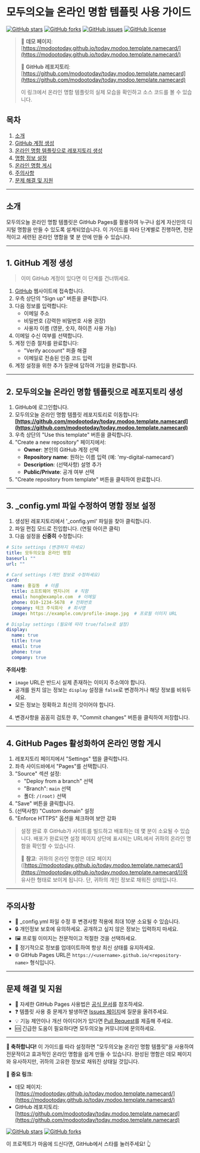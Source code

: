 # 모두의오늘 온라인 명함 템플릿 사용 가이드

[![GitHub stars](https://img.shields.io/github/stars/modootoday/today.modoo.template.namecard.svg?style=social)](https://github.com/modootoday/today.modoo.template.namecard/stargazers)
[![GitHub forks](https://img.shields.io/github/forks/modootoday/today.modoo.template.namecard.svg?style=social)](https://github.com/modootoday/today.modoo.template.namecard/network/members)
[![GitHub issues](https://img.shields.io/github/issues/modootoday/today.modoo.template.namecard.svg)](https://github.com/modootoday/today.modoo.template.namecard/issues)
[![GitHub license](https://img.shields.io/github/license/modootoday/today.modoo.template.namecard.svg)](https://github.com/modootoday/today.modoo.template.namecard/blob/main/LICENSE)

> 🌟 **데모 페이지**: [https://modootoday.github.io/today.modoo.template.namecard/](https://modootoday.github.io/today.modoo.template.namecard/)
> 
> 🔗 **GitHub 레포지토리**: [https://github.com/modootoday/today.modoo.template.namecard](https://github.com/modootoday/today.modoo.template.namecard)
> 
> 이 링크에서 온라인 명함 템플릿의 실제 모습을 확인하고 소스 코드를 볼 수 있습니다.

## 목차
1. [소개](#소개)
2. [GitHub 계정 생성](#1-github-계정-생성)
3. [온라인 명함 템플릿으로 레포지토리 생성](#2-모두의오늘-온라인-명함-템플릿으로-레포지토리-생성)
4. [명함 정보 설정](#3-_configyml-파일-수정하여-명함-정보-설정)
5. [온라인 명함 게시](#4-github-pages-활성화하여-온라인-명함-게시)
6. [주의사항](#주의사항)
7. [문제 해결 및 지원](#문제-해결-및-지원)

---

## 소개

모두의오늘 온라인 명함 템플릿은 GitHub Pages를 활용하여 누구나 쉽게 자신만의 디지털 명함을 만들 수 있도록 설계되었습니다. 이 가이드를 따라 단계별로 진행하면, 전문적이고 세련된 온라인 명함을 몇 분 안에 만들 수 있습니다.

---

## 1. GitHub 계정 생성

> 이미 GitHub 계정이 있다면 이 단계를 건너뛰세요.

1. [GitHub](https://github.com) 웹사이트에 접속합니다.
2. 우측 상단의 "Sign up" 버튼을 클릭합니다.
3. 다음 정보를 입력합니다:
   - 이메일 주소
   - 비밀번호 (강력한 비밀번호 사용 권장)
   - 사용자 이름 (영문, 숫자, 하이픈 사용 가능)
4. 이메일 수신 여부를 선택합니다.
5. 계정 인증 절차를 완료합니다:
   - "Verify account" 퍼즐 해결
   - 이메일로 전송된 인증 코드 입력
6. 계정 설정을 위한 추가 질문에 답하여 가입을 완료합니다.

---

## 2. 모두의오늘 온라인 명함 템플릿으로 레포지토리 생성

1. GitHub에 로그인합니다.
2. 모두의오늘 온라인 명함 템플릿 레포지토리로 이동합니다:
   **[https://github.com/modootoday/today.modoo.template.namecard](https://github.com/modootoday/today.modoo.template.namecard)**
3. 우측 상단의 "Use this template" 버튼을 클릭합니다.
4. "Create a new repository" 페이지에서:
   - **Owner**: 본인의 GitHub 계정 선택
   - **Repository name**: 원하는 이름 입력 (예: 'my-digital-namecard')
   - **Description**: (선택사항) 설명 추가
   - **Public/Private**: 공개 여부 선택
5. "Create repository from template" 버튼을 클릭하여 완료합니다.

---

## 3. _config.yml 파일 수정하여 명함 정보 설정

1. 생성된 레포지토리에서 '_config.yml' 파일을 찾아 클릭합니다.
2. 파일 편집 모드로 진입합니다. (연필 아이콘 클릭)
3. 다음 설정을 **신중히** 수정합니다:

```yaml
# Site settings (변경하지 마세요)
title: 모두의오늘 온라인 명함
baseurl: ""
url: ""

# Card settings (개인 정보로 수정하세요)
card:
  name: 홍길동  # 이름
  title: 소프트웨어 엔지니어  # 직함
  email: hong@example.com  # 이메일
  phone: 010-1234-5678  # 전화번호
  company: 테크 주식회사  # 회사명
  image: https://example.com/profile-image.jpg  # 프로필 이미지 URL

# Display settings (필요에 따라 true/false로 설정)
display:
  name: true
  title: true
  email: true
  phone: true
  company: true
```

**주의사항**:
- `image` URL은 반드시 실제 존재하는 이미지 주소여야 합니다.
- 공개를 원치 않는 정보는 `display` 설정을 `false`로 변경하거나 해당 정보를 비워두세요.
- 모든 정보는 정확하고 최신의 것이어야 합니다.

4. 변경사항을 꼼꼼히 검토한 후, "Commit changes" 버튼을 클릭하여 저장합니다.

---

## 4. GitHub Pages 활성화하여 온라인 명함 게시

1. 레포지토리 페이지에서 "Settings" 탭을 클릭합니다.
2. 좌측 사이드바에서 "Pages"를 선택합니다.
3. "Source" 섹션 설정:
   - "Deploy from a branch" 선택
   - "Branch": `main` 선택
   - 폴더: `/(root)` 선택
4. "Save" 버튼을 클릭합니다.
5. (선택사항) "Custom domain" 설정
6. "Enforce HTTPS" 옵션을 체크하여 보안 강화

> 설정 완료 후 GitHub가 사이트를 빌드하고 배포하는 데 몇 분이 소요될 수 있습니다.
> 배포가 완료되면 설정 페이지 상단에 표시되는 URL에서 귀하의 온라인 명함을 확인할 수 있습니다.
> 
> 📌 **참고**: 귀하의 온라인 명함은 데모 페이지([https://modootoday.github.io/today.modoo.template.namecard/](https://modootoday.github.io/today.modoo.template.namecard/))와 유사한 형태로 보이게 됩니다. 단, 귀하의 개인 정보로 채워진 상태입니다.

---

## 주의사항

- 📝 _config.yml 파일 수정 후 변경사항 적용에 최대 10분 소요될 수 있습니다.
- 🔒 개인정보 보호에 유의하세요. 공개하고 싶지 않은 정보는 입력하지 마세요.
- 🖼️ 프로필 이미지는 전문적이고 적절한 것을 선택하세요.
- 🔄 정기적으로 정보를 업데이트하여 항상 최신 상태를 유지하세요.
- 🌐 GitHub Pages URL은 `https://<username>.github.io/<repository-name>`
  형식입니다.

---

## 문제 해결 및 지원

- 📘 자세한 GitHub Pages 사용법은 [공식 문서](https://docs.github.com/en/pages)를 참조하세요.
- ❓ 템플릿 사용 중 문제가 발생하면 [Issues 페이지](https://github.com/modootoday/today.modoo.template.namecard/issues)에 
  질문을 올려주세요.
- 💡 기능 제안이나 개선 아이디어가 있다면 [Pull Request](https://github.com/modootoday/today.modoo.template.namecard/pulls)를 
  제출해 주세요.
- 🆘 긴급한 도움이 필요하다면 모두의오늘 커뮤니티에 문의하세요.

---

**🎉 축하합니다!** 이 가이드를 따라 설정하면 "모두의오늘 온라인 명함 템플릿"을 사용하여 전문적이고 효과적인 온라인 명함을 쉽게 만들 수 있습니다. 완성된 명함은 데모 페이지와 유사하지만, 귀하의 고유한 정보로 채워진 상태일 것입니다.

**🔗 중요 링크**:
- 데모 페이지: [https://modootoday.github.io/today.modoo.template.namecard/](https://modootoday.github.io/today.modoo.template.namecard/)
- GitHub 레포지토리: [https://github.com/modootoday/today.modoo.template.namecard](https://github.com/modootoday/today.modoo.template.namecard)

[![GitHub stars](https://img.shields.io/github/stars/modootoday/today.modoo.template.namecard.svg?style=social)](https://github.com/modootoday/today.modoo.template.namecard/stargazers)
[![GitHub forks](https://img.shields.io/github/forks/modootoday/today.modoo.template.namecard.svg?style=social)](https://github.com/modootoday/today.modoo.template.namecard/network/members)

이 프로젝트가 마음에 드신다면, GitHub에서 스타를 눌러주세요! 👆
